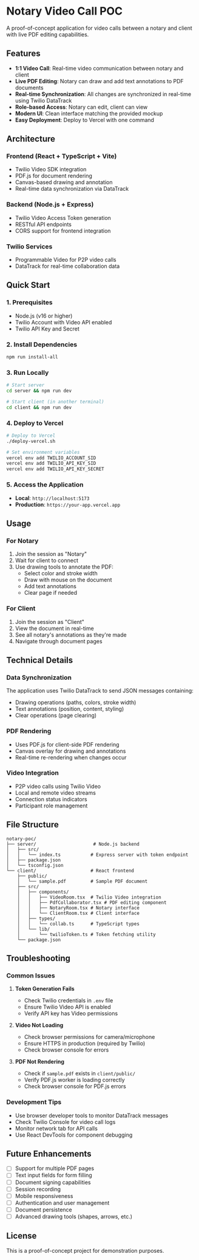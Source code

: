 # Notary Video Call POC

A proof-of-concept application for video calls between a notary and client with live PDF editing capabilities.

## Features

- **1:1 Video Call**: Real-time video communication between notary and client
- **Live PDF Editing**: Notary can draw and add text annotations to PDF documents
- **Real-time Synchronization**: All changes are synchronized in real-time using Twilio DataTrack
- **Role-based Access**: Notary can edit, client can view
- **Modern UI**: Clean interface matching the provided mockup
- **Easy Deployment**: Deploy to Vercel with one command

## Architecture

### Frontend (React + TypeScript + Vite)
- Twilio Video SDK integration
- PDF.js for document rendering
- Canvas-based drawing and annotation
- Real-time data synchronization via DataTrack

### Backend (Node.js + Express)
- Twilio Video Access Token generation
- RESTful API endpoints
- CORS support for frontend integration

### Twilio Services
- Programmable Video for P2P video calls
- DataTrack for real-time collaboration data

## Quick Start

### 1. Prerequisites
- Node.js (v16 or higher)
- Twilio Account with Video API enabled
- Twilio API Key and Secret

### 2. Install Dependencies
```bash
npm run install-all
```

### 3. Run Locally
```bash
# Start server
cd server && npm run dev

# Start client (in another terminal)
cd client && npm run dev
```

### 4. Deploy to Vercel
```bash
# Deploy to Vercel
./deploy-vercel.sh

# Set environment variables
vercel env add TWILIO_ACCOUNT_SID
vercel env add TWILIO_API_KEY_SID
vercel env add TWILIO_API_KEY_SECRET
```

### 5. Access the Application
- **Local**: `http://localhost:5173`
- **Production**: `https://your-app.vercel.app`

## Usage

### For Notary
1. Join the session as "Notary"
2. Wait for client to connect
3. Use drawing tools to annotate the PDF:
   - Select color and stroke width
   - Draw with mouse on the document
   - Add text annotations
   - Clear page if needed

### For Client
1. Join the session as "Client"
2. View the document in real-time
3. See all notary's annotations as they're made
4. Navigate through document pages

## Technical Details

### Data Synchronization
The application uses Twilio DataTrack to send JSON messages containing:
- Drawing operations (paths, colors, stroke width)
- Text annotations (position, content, styling)
- Clear operations (page clearing)

### PDF Rendering
- Uses PDF.js for client-side PDF rendering
- Canvas overlay for drawing and annotations
- Real-time re-rendering when changes occur

### Video Integration
- P2P video calls using Twilio Video
- Local and remote video streams
- Connection status indicators
- Participant role management

## File Structure

```
notary-poc/
├── server/                     # Node.js backend
│   ├── src/
│   │   └── index.ts           # Express server with token endpoint
│   ├── package.json
│   └── tsconfig.json
└── client/                    # React frontend
    ├── public/
    │   └── sample.pdf         # Sample PDF document
    ├── src/
    │   ├── components/
    │   │   ├── VideoRoom.tsx  # Twilio Video integration
    │   │   ├── PdfCollaborator.tsx # PDF editing component
    │   │   ├── NotaryRoom.tsx # Notary interface
    │   │   └── ClientRoom.tsx # Client interface
    │   ├── types/
    │   │   └── collab.ts      # TypeScript types
    │   └── lib/
    │       └── twilioToken.ts # Token fetching utility
    └── package.json
```

## Troubleshooting

### Common Issues

1. **Token Generation Fails**
   - Check Twilio credentials in `.env` file
   - Ensure Twilio Video API is enabled
   - Verify API key has Video permissions

2. **Video Not Loading**
   - Check browser permissions for camera/microphone
   - Ensure HTTPS in production (required by Twilio)
   - Check browser console for errors

3. **PDF Not Rendering**
   - Check if `sample.pdf` exists in `client/public/`
   - Verify PDF.js worker is loading correctly
   - Check browser console for PDF.js errors

### Development Tips

- Use browser developer tools to monitor DataTrack messages
- Check Twilio Console for video call logs
- Monitor network tab for API calls
- Use React DevTools for component debugging

## Future Enhancements

- [ ] Support for multiple PDF pages
- [ ] Text input fields for form filling
- [ ] Document signing capabilities
- [ ] Session recording
- [ ] Mobile responsiveness
- [ ] Authentication and user management
- [ ] Document persistence
- [ ] Advanced drawing tools (shapes, arrows, etc.)

## License

This is a proof-of-concept project for demonstration purposes.


